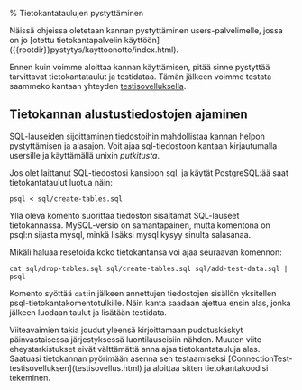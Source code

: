 % Tietokantataulujen pystyttäminen
<!-- order: 1 -->

<info>
Näissä ohjeissa oletetaan kannan pystyttäminen 
users-palvelimelle, jossa on jo
[otettu tietokantapalvelin käyttöön]({{rootdir}}pystytys/kayttoonotto/index.html).
</info>

Ennen kuin voimme aloittaa kannan käyttämisen, pitää sinne
pystyttää tarvittavat tietokantataulut ja testidataa.
Tämän jälkeen voimme testata saammeko kantaan yhteyden [testisovelluksella](testisovellus.html).

## Tietokannan alustustiedostojen ajaminen

SQL-lauseiden sijoittaminen tiedostoihin mahdollistaa kannan helpon
pystyttämisen ja alasajon. 
Voit ajaa sql-tiedostoon kantaan kirjautumalla usersille
ja käyttämällä unixin _putkitusta_. 

Jos olet laittanut SQL-tiedostosi kansioon sql, ja
käytät PostgreSQL:ää saat tietokantataulut luotua näin:

~~~~
psql < sql/create-tables.sql
~~~~

Yllä oleva komento suorittaa tiedoston sisältämät SQL-lauseet
tietokannassa. MySQL-versio on samantapainen, mutta komentona on psql:n
sijasta mysql, minkä lisäksi mysql kysyy sinulta salasanaa.

Mikäli haluaa resetoida koko tietokantansa voi ajaa seuraavan komennon:

~~~~
cat sql/drop-tables.sql sql/create-tables.sql sql/add-test-data.sql | psql
~~~~

Komento syöttää `cat`:in jälkeen annettujen tiedostojen sisällön yksitellen psql-tietokantakomentotulkille. Näin kanta saadaan ajettua ensin alas, jonka jälkeen luodaan taulut ja lisätään testidata.

<alert>
Viiteavaimien takia joudut yleensä kirjoittamaan pudotuskäskyt päinvastaisessa
järjestyksessä luontilauseisiin nähden. 
Muuten viite-eheystarkistukset eivät välttämättä anna ajaa tietokantatauluja alas.
</alert>

<next>
Saatuasi tietokannan pyörimään asenna sen testaamiseksi [ConnectionTest-testisovelluksen](testisovellus.html)
ja aloittaa sitten tietokantakoodisi tekeminen. 
</next>


